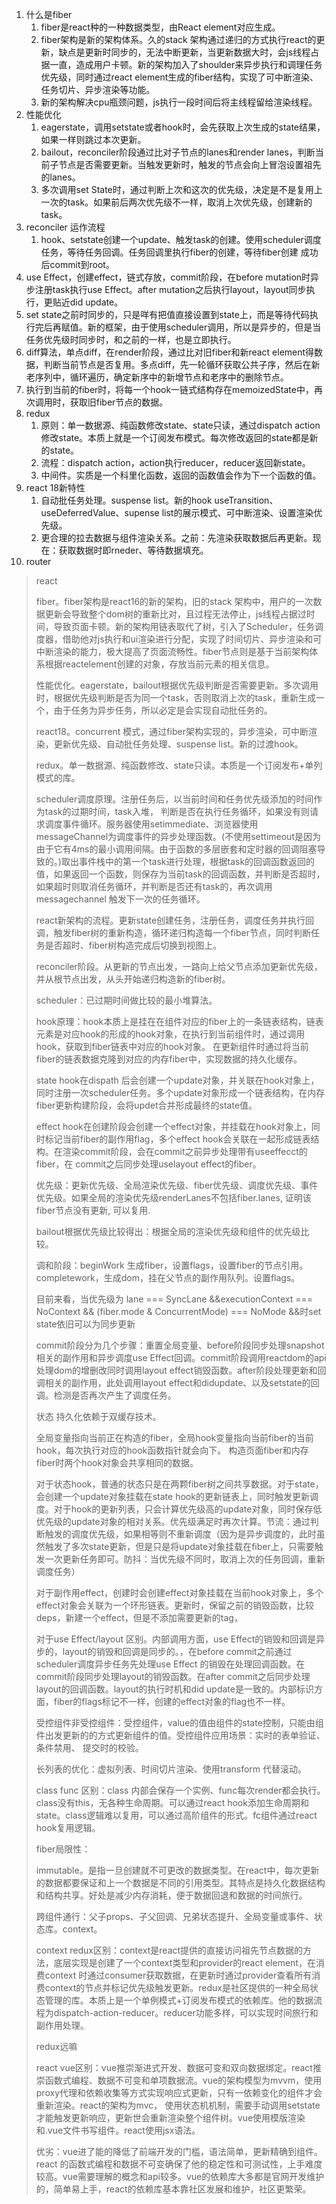 1. 什么是fiber
   1. fiber是react种的一种数据类型，由React element对应生成。
   2. fiber架构是新的架构体系。久的stack 架构通过递归的方式执行react的更新，缺点是更新时同步的，无法中断更新，当更新数据大时，会js线程占据一直，造成用户卡顿。新的架构加入了shoulder来异步执行和调理任务优先级，同时通过react element生成的fiber结构，实现了可中断渲染、任务切片、异步渲染等功能。
   3. 新的架构解决cpu瓶颈问题，js执行一段时间后将主线程留给渲染线程。
2. 性能优化
   1. eagerstate，调用setstate或者hook时，会先获取上次生成的state结果，如果一样则跳过本次更新。
   2. bailout，reconciler阶段通过比对子节点的lanes和render lanes，判断当前子节点是否需要更新。当触发更新时，触发的节点会向上冒泡设置祖先的lanes。
   3. 多次调用set State时，通过判断上次和这次的优先级，决定是不是复用上一次的task。如果前后两次优先级不一样，取消上次优先级，创建新的task。
3. reconciler 运作流程
   1. hook、setstate创建一个update、触发task的创建。使用scheduler调度任务，等待任务回调。任务回调里执行fiber的创建，等待fiber创建 成功后commit到root。
4. use Effect，创建effect，链式存放，commit阶段，在before mutation时异步注册task执行use Effect。after mutation之后执行layout，layout同步执行，更贴近did update。
5. set state之前时同步的，只是咩有把值直接设置到state上，而是等待代码执行完后再赋值。新的框架，由于使用scheduler调用，所以是异步的，但是当任务优先级时同步时，和之前的一样，也是立即执行。
6. diff算法，单点diff，在render阶段，通过比对旧fiber和新react element得数据，判断当前节点是否复用。多点diff，先一轮循环获取公共子序，然后在新老序列中，循环遍历，确定新序中的新增节点和老序中的删除节点。
7. 执行到当前的fiber时，将每一个hook一链式结构存在memoizedState中，再次调用时，获取旧fiber节点的数据。
8. redux
   1. 原则：单一数据源、纯函数修改state、state只读，通过dispatch action修改state。本质上就是一个订阅发布模式。每次修改返回的state都是新的state。
   2. 流程：dispatch action，action执行reducer，reducer返回新state。
   3. 中间件。实质是一个科里化函数，返回的函数值会作为下一个函数的值。
9. react 18新特性
   1. 自动批任务处理。suspense list。新的hook useTransition、useDeferredValue、supense list的展示模式、可中断渲染、设置渲染优先级。
   2. 更合理的拉去数据与组件渲染关系。之前：先渲染获取数据后再更新。现在：获取数据时即rneder、等待数据填充。
10. router



> react
>
> fiber。fiber架构是react16的新的架构，旧的stack 架构中，用户的一次数据更新会导致整个dom树的重新比对，且过程无法停止，js线程占据过时间，导致页面卡顿。新的架构用链表取代了树，引入了Scheduler，任务调度器，借助他对js执行和ui渲染进行分配，实现了时间切片、异步渲染和可中断渲染的能力，极大提高了页面流畅性。fiber节点则是基于当前架构体系根据reactelement创建的对象，存放当前元素的相关信息。
>
> 性能优化。eagerstate，bailout根据优先级判断是否需要更新。多次调用时，根据优先级判断是否为同一个task，否则取消上次的task，重新生成一个，由于任务为异步任务，所以必定是会实现自动批任务的。
>
> react18。concurrent 模式，通过fiber架构实现的，异步渲染，可中断渲染，更新优先级、自动批任务处理、suspense list。新的过渡hook。
>
> redux。单一数据源、纯函数修改、state只读。本质是一个订阅发布+单列模式的库。
>
> scheduler调度原理。注册任务后，以当前时间和任务优先级添加的时间作为task的过期时间，task入堆， 判断是否在执行任务循环，如果没有则请求调度事件循环。服务器使用setimmediate、浏览器使用messageChannel为调度事件的异步处理函数。(不使用settimeout是因为由于它有4ms的最小调用间隔。由于函数的多层嵌套和定时器的回调阻塞导致的。)取出事件栈中的第一个task进行处理，根据task的回调函数返回的值，如果返回一个函数，则保存为当前task的回调函数，并判断是否超时，如果超时则取消任务循环，并判断是否还有task的，再次调用messagechannel 触发下一次的任务循环。
>
> react新架构的流程。更新state创建任务，注册任务，调度任务并执行回调，触发fiber树的重新构造，循环递归构造每一个fiber节点，同时判断任务是否超时、fiber树构造完成后切换到视图上。
>
> reconciler阶段。从更新的节点出发，一路向上给父节点添加更新优先级，并从根节点出发，从头开始递归构造新的fiber树。
>
> scheduler：已过期时间做比较的最小堆算法。
>
> hook原理：hook本质上是挂在在组件对应的fiber上的一条链表结构，链表元素是对应hook的形成的hook对象，在执行到当前组件时，通过调用hook，获取到fiber链表中对应的hook对象。  在更新组件时通过将当前fiber的链表数据克隆到对应的内存fiber中，实现数据的持久化缓存。
>
> state hook在dispath 后会创建一个update对象，并关联在hook对象上，同时注册一次scheduler任务。多个update对象形成一个链表结构，在内存fiber更新构建阶段，会将updet合并形成最终的state值。
>
> effect hook在创建阶段会创建一个effect对象，并挂载在hook对象上，同时标记当前fiber的副作用flag，多个effect hook会关联在一起形成链表结构。在渲染commit阶段，会在commit之前异步处理带有useeffecct的fiber，在 commit之后同步处理uselayout effect的fiber。
>
> 优先级：更新优先级、全局渲染优先级、fiber优先级、调度优先级、事件优先级。如果全局的渲染优先级renderLanes不包括fiber.lanes, 证明该fiber节点没有更新, 可以复用.
>
> bailout根据优先级比较得出：根据全局的渲染优先级和组件的优先级比较。
>
> 调和阶段：beginWork 生成fiber，设置flags，设置fiber的节点引用。completework，生成dom，挂在父节点的副作用队列。设置flags。
>
> 目前来看，当优先级为 lane === SyncLane &&executionContext === NoContext &&      (fiber.mode & ConcurrentMode) === NoMode &&时set state依旧可以为同步更新
>
> commit阶段分为几个步骤：重置全局变量、before阶段同步处理snapshot相关的副作用和异步调度use Effect回调。commit阶段调用reactdom的api处理dom的增删改同时调用layout effect销毁函数。after阶段处理更新和回调相关的副作用，此处调用layout effect和didupdate、以及setstate的回调。检测是否再次产生了调度任务。
>
> 状态 持久化依赖于双缓存技术。
>
> 全局变量指向当前正在构造的fiber，全局hook变量指向当前fiber的当前hook，每次执行对应的hook函数指针就会向下。 构造页面fiber和内存fiber时两个hook对象会共享相同的数据。
>
> 对于状态hook，普通的状态只是在两颗fiber树之间共享数据。对于state，会创建一个update对象挂载在state hook的更新链表上，同时触发更新调度。对于hook的更新列表，只会计算优先级高的update对象，同时保存低优先级的update对象的相对关系。优先级满足时再次计算。节流：通过判断触发的调度优先级，如果相等则不重新调度（因为是异步调度的，此时虽然触发了多次state更新，但是只是将update对象挂载在fiber上，只需要触发一次更新任务即可。防抖：当优先级不同时，取消上次的任务回调，重新调度任务）
>
> 对于副作用effect，创建时会创建effect对象挂载在当前hook对象上，多个effect对象会关联为一个环形链表。更新时，保留之前的销毁函数，比较deps，新建一个effect，但是不添加需要更新的tag，
>
> 对于use Effect/layout 区别。内部调用方面，use Effect的销毁和回调是异步的，layout的销毁和回调是同步的。，在before commit之前通过scheduler调度异步任务先处理use Effect 的销毁在处理回调函数。在commit阶段同步处理layout的销毁函数。在after commit之后同步处理layout的回调函数。layout的执行时机和did update是一致的。内部标识方面，fiber的flags标记不一样，创建的effect对象的flag也不一样。
>
> 受控组件非受控组件：受控组件，value的值由组件的state控制，只能由组件出发更新的的方式更新组件的值。受控组件应用场景：实时的表单验证、条件禁用、 提交时的校验。
>
> 长列表的优化：虚拟列表、时间切片渲染、使用transform 代替滚动。
>
> class  func 区别：class 内部会保存一个实例、func每次render都会执行。class没有this，无各种生命周期。可以通过react hook添加生命周期和state。class逻辑难以复用，可以通过高阶组件的形式。fc组件通过react hook复用逻辑。
>
> fiber局限性：
>
> immutable。是指一旦创建就不可更改的数据类型。在react中，每次更新的数据都要保证和上一个数据是不同的引用类型。其特点是持久化数据结构和结构共享。好处是减少内存消耗，便于数据回退和数据的时间旅行。
>
> 跨组件通行：父子props、子父回调、兄弟状态提升、全局变量或事件、状态库。context。
>
> context redux区别：context是react提供的直接访问祖先节点数据的方法，底层实现是创建了一个context类型和provider的react element，在消费context 时通过consumer获取数据，在更新时通过provider查看所有消费context的节点并标记优先级触发更新。redux是社区提供的一种全局状态管理的库。本质上是一个单例模式+订阅发布模式的依赖库。他的数据流程为dispatch-action-reducer。reducer功能多样，可以实现时间旅行和副作用处理。
>
> redux远嘛
>
> react vue区别：vue推崇渐进式开发、数据可变和双向数据绑定。react推崇函数式编程、数据不可变和单项数据流。vue的架构模型为mvvm，使用proxy代理和依赖收集等方式实现响应式更新，只有一依赖变化的组件才会重新渲染。react的架构为mvc， 使用状态机机制，需要手动调用setstate才能触发更新响应，更新世会重新渲染整个组件树。vue使用模版渲染和.vue文件书写组件。react使用jsx语法。
>
> 优劣：vue进了能的降低了前端开发的门槛，语法简单，更新精确到组件。react 的函数式编程和数据不可变确保了他的稳定性和可测试性，上手难度较高。vue需要理解的概念和api较多。vue的依赖库大多都是官网开发维护的，简单易上手，react的依赖库基本靠社区发展和维护，社区更繁荣。

